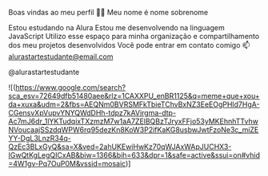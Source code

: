 Boas vindas ao meu perfil 💙💙
Meu nome é nome sobrenome

Estou estudando na Alura
Estou me desenvolvendo na linguagem JavaScript
Utilizo esse espaço para minha organização e compartilhamento dos meu projetos desenvolvidos
Você pode entrar em contato comigo 📫
alurastartestudante@email.com

@alurastartestudante

![(https://www.google.com/search?sca_esv=72649dfb51480aee&rlz=1CAXXPU_enBR1125&q=meme+que+xou+da+xuxa&udm=2&fbs=AEQNm0BVRSMFkTbieTChvBxNZ3EeEOgPHld7HgA-CGensvXpVupvYNYQWdDHh-tdpz7kAVirgma-dtp-Ac7mJ6dr_1lYKTudqixTXzmzM7w1aA7ZElBQBzTJryxFFjo53yMKEhnhTTvhwNVoucaajSSzdqWPW6rq95dezKn8KoW3P2ifKaKG8usbwJwtFzoNe3c_miZEYY-DgL3LnzR34q-QzEc3BLxGyQ&sa=X&ved=2ahUKEwiHwKz70qWJAxWApJUCHX3-IGwQtKgLegQICxAB&biw=1366&bih=633&dpr=1&safe=active&ssui=on#vhid=4W1gv-Pq7OuP0M&vssid=mosaic)]
